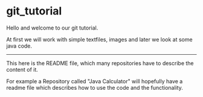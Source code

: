 # git_tutorial

Hello and welcome to our git tutorial.

At first we will work with simple textfiles, images and later we look at some java code.
_________________________________________________

This here is the README file, which many repositories have to describe the content of it.

For example a Repository called "Java Calculator" will hopefully have a readme file which describes how to use the code and the functionality.
